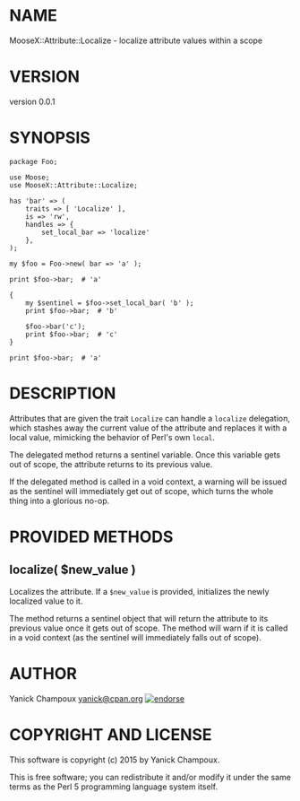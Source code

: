 # NAME

MooseX::Attribute::Localize - localize attribute values within a scope

# VERSION

version 0.0.1

# SYNOPSIS

    package Foo; 

    use Moose;
    use MooseX::Attribute::Localize;

    has 'bar' => (
        traits => [ 'Localize' ],
        is => 'rw',
        handles => {
            set_local_bar => 'localize'
        },
    );

    my $foo = Foo->new( bar => 'a' );

    print $foo->bar;  # 'a'

    { 
        my $sentinel = $foo->set_local_bar( 'b' );
        print $foo->bar;  # 'b'

        $foo->bar('c');
        print $foo->bar;  # 'c'
    }

    print $foo->bar;  # 'a'

# DESCRIPTION

Attributes that are given the trait `Localize` can
handle a `localize` delegation, which stashes away
the current value of the attribute and replaces it 
with a local value, mimicking the behavior of 
Perl's own `local`.

The delegated method returns a sentinel variable.
Once this variable gets out of scope, the attribute
returns to its previous value. 

If the delegated method
is called in a void context, a warning will be issued as 
the sentinel will immediately get out of scope, which 
turns the whole thing into a glorious no-op.

# PROVIDED METHODS

## localize( $new\_value )

Localizes the attribute. If a `$new_value` is provided, initializes the newly localized 
value to it. 

The method returns a sentinel object that will return the attribute to its previous value once it gets
out of scope. The method will warn if it is called in a void context (as the sentinel will immediately
falls out of scope). 

# AUTHOR

Yanick Champoux <yanick@cpan.org> [![endorse](http://api.coderwall.com/yanick/endorsecount.png)](http://coderwall.com/yanick)

# COPYRIGHT AND LICENSE

This software is copyright (c) 2015 by Yanick Champoux.

This is free software; you can redistribute it and/or modify it under
the same terms as the Perl 5 programming language system itself.
